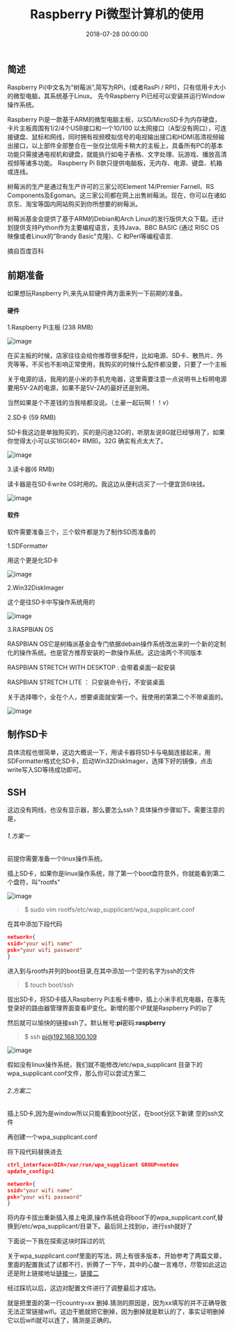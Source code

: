 ﻿---
layout: post
title: Raspberry Pi微型计算机的使用
date: 2018-07-28 00:00:00
categories: 物联网
tags: Raspberry Pi
---

## 简述

Raspberry Pi(中文名为“树莓派”,简写为RPi，(或者RasPi / RPI)，只有信用卡大小的微型电脑，其系统基于Linux。 先今Raspberry Pi已经可以安装并运行Window操作系统。

Raspberry Pi是一款基于ARM的微型电脑主板，以SD/MicroSD卡为内存硬盘，卡片主板周围有1/2/4个USB接口和一个10/100 以太网接口（A型没有网口），可连接键盘、鼠标和网线，同时拥有视频模拟信号的电视输出接口和HDMI高清视频输出接口，以上部件全部整合在一张仅比信用卡稍大的主板上，具备所有PC的基本功能只需接通电视机和键盘，就能执行如电子表格、文字处理、玩游戏、播放高清视频等诸多功能。 Raspberry Pi B款只提供电脑板，无内存、电源、键盘、机箱或连线。

树莓派的生产是通过有生产许可的三家公司Element 14/Premier Farnell、RS Components及Egoman。这三家公司都在网上出售树莓派。现在，你可以在诸如京东、淘宝等国内网站购买到你所想要的树莓派。

树莓派基金会提供了基于ARM的Debian和Arch Linux的发行版供大众下载。还计划提供支持Python作为主要编程语言，支持Java、BBC BASIC (通过 RISC OS 映像或者Linux的"Brandy Basic"克隆)、C 和Perl等编程语言.

摘自百度百科


## 前期准备

如果想玩Raspberry Pi,来先从软硬件两方面来列一下前期的准备。

#### 硬件

1.Raspberry Pi主板 (238 RMB)

![image](https://i.loli.net/2019/06/30/5d18456dc0bca94072.jpg)

在买主板的时候，店家往往会给你推荐很多配件，比如电源、SD卡、散热片、外壳等等，不买也不影响正常使用，我购买的时候什么配件都没要，只要了一个主板

关于电源的话，我用的是小米的手机充电器，这里需要注意一点说明书上标明电源要用5V-2A的电源，如果不是5V-2A的最好还是别用。

当然如果是个不差钱的当我啥都没说。（土豪一起玩啊！！*v*）

2.SD卡 (59 RMB)

SD卡我这边是单独购买的，买的是闪迪32G的，听朋友说8G就已经够用了，如果你觉得太小可以买16G(40+ RMB)。32G 确实有点太大了。

![image](https://i.loli.net/2019/06/30/5d18456f8f89b40840.jpg)

3.读卡器(6 RMB)

读卡器是在SD卡write OS时用的。我这边从便利店买了一个便宜货6块钱。

![image](https://i.loli.net/2019/06/30/5d18457213eb047942.jpg)

#### 软件

软件需要准备三个，三个软件都是为了制作SD而准备的

1.SDFormatter

用这个更是化SD卡

![image](https://i.loli.net/2019/06/30/5d184572bd76e91093.jpg)

2.Win32DiskImager

这个是往SD卡中写操作系统用的

![image](https://i.loli.net/2019/06/30/5d1845746a6e836908.jpg)

3.RASPBIAN OS

RASPBIAN OS它是树梅派基金会专门依据debain操作系统改出来的一个新的定制化的操作系统。也是官方推荐安装的一款操作系统。这边油两个不同版本

RASPBIAN STRETCH WITH DESKTOP : 会带着桌面一起安装

RASPBIAN STRETCH LITE ： 只安装命令行，不安装桌面

关于选择哪个，全在个人，想要桌面就安第一个。我使用的第第二个不带桌面的。

![image](https://i.loli.net/2019/06/30/5d18457706c3416319.jpg)

## 制作SD卡

具体流程也很简单，这边大概说一下，用读卡器将SD卡与电脑连接起来，用SDFormatter格式化SD卡，启动Win32DiskImager，选择下好的镜像，点击write写入SD等待成功即可。

## SSH

这边没有网线，也没有显示器，那么要怎么ssh？具体操作步骤如下。需要注意的是，

###### 1.方案一

前提你需要准备一个linux操作系统。

插上SD卡，如果你是linux操作系统，除了第一个boot盘符意外，你就能看到第二个盘符，叫"rootfs"

![image](https://i.loli.net/2019/06/30/5d184577f317299450.jpg)

> $ sudo vim rootfs/etc/wap_supplicant/wpa_supplicant.conf

在其中添加下段代码

```json
network={
ssid="your wifi name"
psk="your wifi password"
}
```

进入到与rootfs并列的boot目录,在其中添加一个空的名字为ssh的文件

> $ touch boot/ssh

拔出SD卡，将SD卡插入Raspberry Pi主板卡槽中，插上小米手机充电器，在事先登录好的路由器管理界面查看IP变化。新增的那个IP就是Raspberry Pi的ip了

然后就可以愉快的链接ssh了。默认帐号:**pi**密码:**raspberry**

> $ ssh pi@192.168.100.109

![image](https://i.loli.net/2019/06/30/5d18457a2378755301.jpg)

假如没有linux操作系统，我们就不能修改/etc/wpa_supplicant 目录下的 wpa_supplicant.conf文件，那么你可以尝试方案二

###### 2.方案二

插上SD卡,因为是window所以只能看到boot分区，在boot分区下新建 空的ssh文件

再创建一个wpa_supplicant.conf

将下段代码替换进去

```json
ctrl_interface=DIR=/var/run/wpa_supplicant GROUP=netdev
update_config=1

network={
ssid="your wifi name"
psk="your wifi password"
}
```

将内存卡拔出重新插入接上电源,操作系统会将boot下的wpa_supplicant.conf,替换到/etc/wpa_supplicant/目录下。最后同上找到ip，进行ssh就好了

下面说一下我在探索这块时踩过的坑

关于wpa_supplicant.conf里面的写法，网上有很多版本，开始参考了两篇文章，里面的配置我试了试都不行，折腾了一下午，其中的心酸一言难尽，尽管如此这边还是附上链接地址[链接一](https://segmentfault.com/a/1190000010976507)，[链接二](http://shumeipai.nxez.com/2017/09/13/raspberry-pi-network-configuration-before-boot.html)

经过踩坑以后，这边对配置文件进行了调整最后才成功。

就是把里面的第一行country=xx 删掉.猜测的原因是，因为xx填写的并不正确导致无法正常链接wifi。这边干脆就把它删掉，因为删掉就是默认的了，事实证明删掉它以后wifi就可以连了，猜测是正确的。